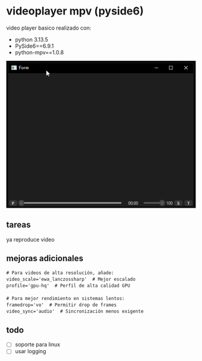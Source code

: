 # videoplayer mpv (pyside6)

video player basico realizado con:
 - python 3.13.5
 - PySide6==6.9.1
 - python-mpv==1.0.8

 ![](capture.png)

## tareas
ya reproduce video


## mejoras adicionales

```cmd
# Para videos de alta resolución, añade:
video_scale='ewa_lanczossharp'  # Mejor escalado
profile='gpu-hq'  # Perfil de alta calidad GPU

# Para mejor rendimiento en sistemas lentos:
framedrop='vo'  # Permitir drop de frames
video_sync='audio'  # Sincronización menos exigente
```

## todo
- [ ] soporte para linux
- [ ] usar logging